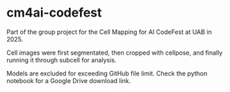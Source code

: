 # cm4ai-codefest

Part of the group project for the Cell Mapping for AI CodeFest at UAB in 2025.

Cell images were first segmentated, then cropped with cellpose, and finally running it through subcell for analysis.

Models are excluded for exceeding GitHub file limit. Check the python notebook for a Google Drive download link.
